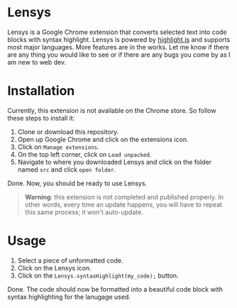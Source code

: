 # Lensys
Lensys is a Google Chrome extension that converts selected text into code blocks with syntax highlight. Lensys is powered by [highlight.js](https://github.com/highlightjs/highlight.js) and supports most major languages. More features are in the works. Let me know if there are any thing you would like to see or if there are any bugs you come by as I am new to web dev.

# Installation
Currently, this extension is not available on the Chrome store. So follow these steps to install it:
1. Clone or download this repository.
2. Open up Google Chrome and click on the extensions icon.
3. Click on `Manage extensions`.
4. On the top left corner, click on `Load unpacked`.
5. Navigate to where you downloaded Lensys and click on the folder named `src` and click `open folder`.

Done. Now, you should be ready to use Lensys.

> **Warning**: this extension is not completed and published properly. In other words, every time an update happens, you will have to repeat this same process; it won't auto-update.

# Usage
1. Select a piece of unformatted code.
2. Click on the Lensys icon.
3. Click on the `Lensys.syntaxHighlight(my_code);` button.

Done. The code should now be formatted into a beautiful code block with syntax highlighting for the lanugage used.
